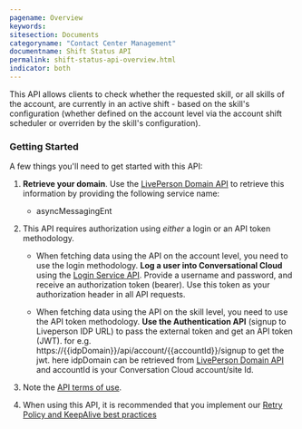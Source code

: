 ```yaml
---
pagename: Overview
keywords:
sitesection: Documents
categoryname: "Contact Center Management"
documentname: Shift Status API
permalink: shift-status-api-overview.html
indicator: both
---
```


This API allows clients to check whether the requested skill, or all skills of the account, are currently in an active shift - based on the skill's configuration (whether defined on the account level via the account shift scheduler or overriden by the skill's configuration).

### Getting Started

A few things you'll need to get started with this API:

1. **Retrieve your domain**. Use the [LivePerson Domain API](agent-domain-domain-api.html) to retrieve this information by providing the following service name: 

	* asyncMessagingEnt

2. This API requires authorization using _either_ a login or an API token methodology.

	* When fetching data using the API on the account level, you need to use the login methodology. **Log a user into Conversational Cloud** using the [Login Service API](login-getting-started.html). Provide a username and password, and receive an authorization token (bearer). Use this token as your authorization header in all API requests.

	* When fetching data using the API on the skill level, you need to use the API token methodology. **Use the Authentication API** (signup to Liveperson IDP URL) to pass the external token and get an API token (JWT). for e.g. https://{{idpDomain}}/api/account/{{accountId}}/signup to get the jwt. here idpDomain can be retrieved from [LivePerson Domain API](agent-domain-domain-api.html) and accountId is your Conversation Cloud account/site Id.
	
3. Note the [API terms of use](https://www.liveperson.com/policies/apitou).

4. When using this API, it is recommended that you implement our [Retry Policy and KeepAlive best practices](guides-retry-policy.html)

